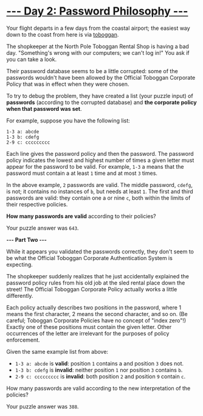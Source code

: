 # [--- Day 2: Password Philosophy ---](http://adventofcode.com/2020/day/2)

Your flight departs in a few days from the coastal airport; the easiest way down to the coast from here is via [toboggan](https://en.wikipedia.org/wiki/Toboggan).

The shopkeeper at the North Pole Toboggan Rental Shop is having a bad day. "Something's wrong with our computers; we can't log in!" You ask if you can take a look.

Their password database seems to be a little corrupted: some of the passwords wouldn't have been allowed by the Official Toboggan Corporate Policy that was in effect when they were chosen.

To try to debug the problem, they have created a list (your puzzle input) of **passwords** (according to the corrupted database) and **the corporate policy when that password was set**.

For example, suppose you have the following list:

```
1-3 a: abcde
1-3 b: cdefg
2-9 c: ccccccccc
```

Each line gives the password policy and then the password. The password policy indicates the lowest and highest number of times a given letter must appear for the password to be valid. For example, ``1-3`` a means that the password must contain a at least ``1`` time and at most ``3`` times.

In the above example, ``2`` passwords are valid. The middle password, ``cdefg``, is not; it contains no instances of ``b``, but needs at least ``1``. The first and third passwords are valid: they contain one a or nine ``c``, both within the limits of their respective policies.

**How many passwords are valid** according to their policies?

Your puzzle answer was ``643``.

**--- Part Two ---**

While it appears you validated the passwords correctly, they don't seem to be what the Official Toboggan Corporate Authentication System is expecting.

The shopkeeper suddenly realizes that he just accidentally explained the password policy rules from his old job at the sled rental place down the street! The Official Toboggan Corporate Policy actually works a little differently.

Each policy actually describes two positions in the password, where 1 means the first character, 2 means the second character, and so on. (Be careful; Toboggan Corporate Policies have no concept of "index zero"!) Exactly one of these positions must contain the given letter. Other occurrences of the letter are irrelevant for the purposes of policy enforcement.

Given the same example list from above:

- ``1-3 a: abcde`` is **valid**: position ``1`` contains a and position ``3`` does not.
- ``1-3 b: cdefg`` is **invalid**: neither position ``1`` nor position ``3`` contains ``b``.
- ``2-9 c: ccccccccc`` is **invalid**: both position ``2`` and position ``9`` contain ``c``.

How many passwords are valid according to the new interpretation of the policies?

Your puzzle answer was ``388``.
